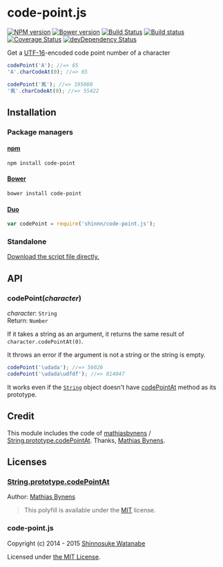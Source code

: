 # code-point.js

[![NPM version](https://img.shields.io/npm/v/code-point.svg)](https://www.npmjs.com/package/code-point)
[![Bower version](https://img.shields.io/bower/v/code-point.svg)](https://github.com/shinnn/code-point.js/releases)
[![Build Status](https://travis-ci.org/shinnn/code-point.js.svg?branch=master)](https://travis-ci.org/shinnn/code-point.js)
[![Build status](https://ci.appveyor.com/api/projects/status/riy7hl0n8e2vprch?svg=true)](https://ci.appveyor.com/project/ShinnosukeWatanabe/code-point-js)
[![Coverage Status](https://img.shields.io/coveralls/shinnn/code-point.js.svg)](https://coveralls.io/r/shinnn/code-point.js)
[![devDependency Status](https://david-dm.org/shinnn/code-point.js/dev-status.svg)](https://david-dm.org/shinnn/code-point.js#info=devDependencies)

Get a [UTF-16](http://wikipedia.org/wiki/UTF-16)-encoded code point number of a character

```javascript
codePoint('A'); //=> 65
'A'.charCodeAt(0); //=> 65

codePoint('嶲'); //=> 195060
'嶲'.charCodeAt(0); //=> 55422
```

## Installation

### Package managers

#### [npm](https://www.npmjs.com/)

```sh
npm install code-point
```

#### [Bower](http://bower.io/)

```sh
bower install code-point
```

#### [Duo](http://duojs.org/)

```javascript
var codePoint = require('shinnn/code-point.js');
```

### Standalone

[Download the script file directly.](https://raw.githubusercontent.com/shinnn/code-point.js/master/dist/code-point.js)

## API

### codePoint(*character*)

*character*: `String`  
Return: `Number`

If it takes a string as an argument, it returns the same result of `character.codePointAt(0)`.

It throws an error if the argument is not a string or the string is empty.

```javascript
codePoint('\udada'); //=> 56026
codePoint('\udada\udfdf'); //=> 814047
```

It works even if the [`String`](https://developer.mozilla.org/docs/Web/JavaScript/Reference/Global_Objects/String) object doesn't have [codePointAt](https://developer.mozilla.org/docs/Web/JavaScript/Reference/Global_Objects/String/codePointAt) method as its prototype.

## Credit

This module includes the code of [mathiasbynens](https://github.com/mathiasbynens) / [String.prototype.codePointAt](https://github.com/mathiasbynens/String.prototype.codePointAt). Thanks, [Mathias Bynens][mathias].

## Licenses

### [String.prototype.codePointAt](https://github.com/mathiasbynens/String.prototype.codePointAt#license)

Author: [Mathias Bynens][mathias]

> This polyfill is available under the [MIT](http://opensource.org/licenses/mit-license.php) license.

### code-point.js

Copyright (c) 2014 - 2015 [Shinnosuke Watanabe](https://github.com/shinnn)

Licensed under [the MIT License](https://github.com/shinnn/code-point/blob/master/LICENSES.md#code-pointjs).

[mathias]: https://mathiasbynens.be/
